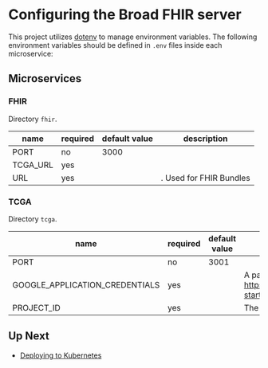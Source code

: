 # Configuring the Broad FHIR server

This project utilizes [dotenv](https://www.npmjs.com/package/dotenv) to manage
environment variables. The following environment variables should be defined in `.env` files inside each microservice:

## Microservices

### FHIR

Directory `fhir`.

| name     | required | default value | description             |
| -------- | -------- | ------------- | ----------------------- |
| PORT     | no       | 3000          |
| TCGA_URL | yes      |               |
| URL      | yes      |               | . Used for FHIR Bundles |

### TCGA

Directory `tcga`.

| name                           | required | default value | description                                                                                    |
| ------------------------------ | -------- | ------------- | ---------------------------------------------------------------------------------------------- |
| PORT                           | no       | 3001          |
| GOOGLE_APPLICATION_CREDENTIALS | yes      |               | A path to the GCP creds file. See https://cloud.google.com/docs/authentication/getting-started |
| PROJECT_ID                     | yes      |               | The GCP Service account name of the GCP creds file                                             |

## Up Next

- [Deploying to Kubernetes](./DEPLOYMENT.md)
